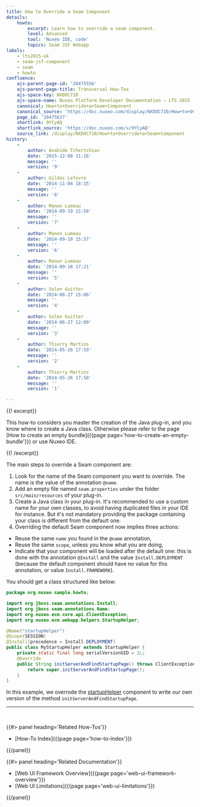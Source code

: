 ```yaml
---
title: How to Override a Seam Component
details:
    howto:
        excerpt: Learn how to override a seam component.
        level: Advanced
        tool: 'Nuxeo IDE, code'
        topics: Seam JSF Webapp
labels:
    - lts2015-ok
    - seam-jsf-component
    - seam
    - howto
confluence:
    ajs-parent-page-id: '28475556'
    ajs-parent-page-title: Transversal How-Tos
    ajs-space-key: NXDOC710
    ajs-space-name: Nuxeo Platform Developer Documentation — LTS 2015
    canonical: How+to+Override+a+Seam+Component
    canonical_source: 'https://doc.nuxeo.com/display/NXDOC710/How+to+Override+a+Seam+Component'
    page_id: '28475637'
    shortlink: 9YCyAQ
    shortlink_source: 'https://doc.nuxeo.com/x/9YCyAQ'
    source_link: /display/NXDOC710/How+to+Override+a+Seam+Component
history:
    - 
        author: Anahide Tchertchian
        date: '2015-12-08 11:16'
        message: ''
        version: '9'
    - 
        author: Gildas Lefevre
        date: '2014-11-04 18:15'
        message: ''
        version: '8'
    - 
        author: Manon Lumeau
        date: '2014-09-19 15:58'
        message: ''
        version: '7'
    - 
        author: Manon Lumeau
        date: '2014-09-19 15:57'
        message: ''
        version: '6'
    - 
        author: Manon Lumeau
        date: '2014-09-18 17:21'
        message: ''
        version: '5'
    - 
        author: Solen Guitter
        date: '2014-06-27 15:06'
        message: ''
        version: '4'
    - 
        author: Solen Guitter
        date: '2014-06-27 12:09'
        message: ''
        version: '3'
    - 
        author: Thierry Martins
        date: '2014-05-26 17:59'
        message: ''
        version: '2'
    - 
        author: Thierry Martins
        date: '2014-05-26 17:50'
        message: ''
        version: '1'

---
```

{{! excerpt}}

This how-to considers you master the creation of the Java plug-in, and you know where to create a Java class. Otherwise please refer to the page [How to create an empty bundle]({{page page='how-to-create-an-empty-bundle'}}) or use Nuxeo IDE.

{{! /excerpt}}

The main steps to override a Seam component are:

1.  Look for the name of the Seam component you want to override. The name is the value of the annotation `@name`.
2.  Add an empty file named `seam.properties` under the folder `src/main/resources` of your plug-in.
3.  Create a Java class in your plug-in. It's recommended to use a custom name for your own classes, to avoid having duplicated files in your IDE for instance. But it's not mandatory providing the package containing your class is different from the default one.
4.  Overriding the default Seam component now implies three actions:

*   Reuse the same `name` you found in the `@name` annotation,
*   Reuse the same `scope`, unless you know what you are doing,
*   Indicate that your component will be loaded after the default one: this is done with the annotation `@Install` and the value `Install.DEPLOYMENT` (because the default component should have no value for this annotation, or value `Install.FRAMEWORK`).

You should get a class structured like below:

```java
package org.nuxeo.sample.howto;

import org.jboss.seam.annotations.Install;
import org.jboss.seam.annotations.Name;
import org.nuxeo.ecm.core.api.ClientException;
import org.nuxeo.ecm.webapp.helpers.StartupHelper;

@Name("startupHelper")
@Scope(SESSION)
@Install(precedence = Install.DEPLOYMENT)
public class MyStartupHelper extends StartupHelper {
    private static final long serialVersionUID = 1L;
    @Override
    public String initServerAndFindStartupPage() throws ClientException {
        return super.initServerAndFindStartupPage();
    }
}
```

In this example, we overrode the [startupHelper](https://github.com/nuxeo/nuxeo-dm/blob/release-7.10/nuxeo-platform-webapp-core/src/main/java/org/nuxeo/ecm/webapp/helpers/StartupHelper.java) component to write our own version of the method `initServerAndFindStartupPage`.

* * *

&nbsp;

<div class="row" data-equalizer data-equalize-on="medium"><div class="column medium-6">{{#> panel heading='Related How-Tos'}}

*   [How-To Index]({{page page='how-to-index'}})

{{/panel}}</div><div class="column medium-6">{{#> panel heading='Related Documentation'}}

*   [Web UI Framework Overview]({{page page='web-ui-framework-overview'}})
*   [Web UI Limitations]({{page page='web-ui-limitations'}})

{{/panel}}</div></div>